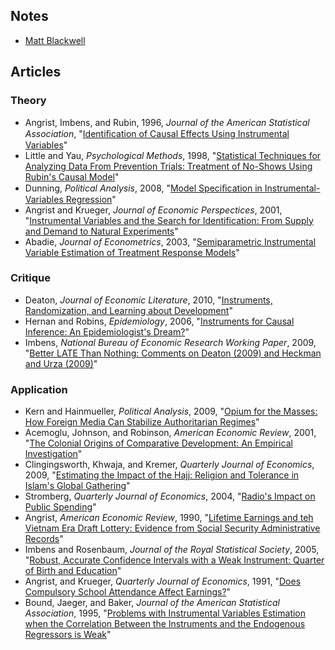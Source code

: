 ## Notes
 - [Matt Blackwell](http://www.mattblackwell.org/files/teaching/s12-iv.pdf)

## Articles
### Theory
 - Angrist, Imbens, and Rubin, 1996, *Journal of the American Statistical Association*, "[Identiﬁcation of
Causal Effects Using Instrumental Variables](http://zmjones.com/static/causal-inference/angrist-jasa-1996.pdf)"
 - Little and Yau, *Psychological Methods*, 1998, "[Statistical Techniques for Analyzing Data
From Prevention Trials: Treatment of No-Shows Using Rubin's Causal Model](http://zmjones.com/static/causal-inference/little-pm-1998.pdf)"
 - Dunning, *Political Analysis*, 2008, "[Model Speciﬁcation in Instrumental-Variables Regression](http://zmjones.com/static/causal-inference/dunning-pa-2008.pdf)"
 - Angrist and Krueger, *Journal of Economic Perspectices*, 2001, "[Instrumental Variables and the Search for Identification: From Supply and Demand to Natural Experiments](http://zmjones.com/static/causal-inference/angrist-jep-2001.pdf)"
 - Abadie, *Journal of Econometrics*, 2003, "[Semiparametric Instrumental Variable Estimation of Treatment Response Models](http://zmjones.com/static/causal-inference/abadie-jep-2003.pdf)"

### Critique
 - Deaton, *Journal of Economic Literature*, 2010, "[Instruments, Randomization, and Learning about Development](http://zmjones.com/static/causal-inference/deaton-jel-2010.pdf)"
 - Hernan and Robins, *Epidemiology*, 2006, "[Instruments for Causal Inference: An Epidemiologist's Dream?](http://zmjones.com/static/causal-inference/hernan-e-2006.pdf)"
 - Imbens, *National Bureau of Economic Research Working Paper*, 2009, "[Better LATE Than Nothing: Comments on Deaton (2009) and Heckman and Urza (2009)](http://zmjones.com/static/causal-inference/imbens-u-2009.pdf)"

### Application
 - Kern and Hainmueller, *Political Analysis*, 2009, "[Opium for the Masses: How Foreign Media Can
Stabilize Authoritarian Regimes](http://zmjones.com/static/causal-inference/kern-pa-2009.pdf)"
 - Acemoglu, Johnson, and Robinson, *American Economic Review*, 2001, "[The Colonial Origins of Comparative Development: An Empirical Investigation](http://zmjones.com/static/causal-inference/acemoglu-aer-2001.pdf)"
 - Clingingsworth, Khwaja, and Kremer, *Quarterly Journal of Economics*, 2009, "[Estimating the Impact of the Hajj: Religion and Tolerance in Islam's Global Gathering](http://zmjones.com/static/causal-inference/clingingsworth-qje-2009.pdf)"
 - Stromberg, *Quarterly Journal of Economics*, 2004, "[Radio's Impact on Public Spending](http://zmjones.com/static/causal-inference/stromberg-qje-2004.pdf)"
 - Angrist, *American Economic Review*, 1990, "[Lifetime Earnings and teh Vietnam Era Draft Lottery: Evidence from Social Security Administrative Records](http://zmjones.com/static/causal-inference/angrist-aer-1990.pdf)"
 - Imbens and Rosenbaum, *Journal of the Royal Statistical Society*, 2005, "[Robust, Accurate Confidence Intervals with a Weak Instrument: Quarter of Birth and Education](http://onlinelibrary.wiley.com/doi/10.1111/j.1467-985X.2004.00339.x/abstract)"
 - Angrist, and Krueger, *Quarterly Journal of Economics*, 1991, "[Does Compulsory School Attendance Affect Earnings?](http://www.jstor.org/discover/10.2307/2937954?uid=3739256&uid=2129&uid=2&uid=70&uid=4&sid=21103169129227)"
 - Bound, Jaeger, and Baker, *Journal of the American Statistical Association*, 1995, "[Problems with Instrumental Variables Estimation when the Correlation Between the Instruments and the Endogenous Regressors is Weak](www.djaeger.org/research/pubs/jasav90n430.pdf‎)"